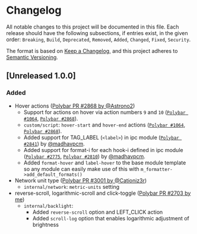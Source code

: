 # Changelog

All notable changes to this project will be documented in this file.
Each release should have the following subsections, if entries exist, in the
given order: `Breaking`, `Build`, `Deprecated`, `Removed`, `Added`, `Changed`,
`Fixed`, `Security`.

The format is based on [Keep a Changelog](https://keepachangelog.com/en/1.0.0/),
and this project adheres to [Semantic Versioning](https://semver.org/spec/v2.0.0.html).

## [Unreleased 1.0.0]
### Added
- Hover actions ([Polybar PR #2868 by @Astrono2](https://github.com/polybar/polybar/pull/2868))
  - Support for actions on hover via action numbers `9` and `10` ([`Polybar #1064`](https://github.com/polybar/polybar/issues/1064), [`Polybar #2868`](https://github.com/polybar/polybar/pull/2868)).
  - `custom/script`: `hover-start` and `hover-end` actions ([`Polybar #1064`](https://github.com/polybar/polybar/issues/1064), [`Polybar #2868`](https://github.com/polybar/polybar/pull/2868)).
  - Added support for TAG_LABEL (`<label>`) in ipc module  ([`Polybar #2841`](https://github.com/polybar/polybar/pull/2841))  by [@madhavpcm](https://github.com/madhavpcm).
  - Added support for format-i for each hook-i defined in ipc module ([`Polybar #2775`](https://github.com/polybar/polybar/issues/2775),  [`Polybar #2810`](https://github.com/polybar/polybar/pull/2810))  by [@madhavpcm](https://github.com/madhavpcm).
  - Added `format-hover` and `label-hover` to the base module template so any module can easily make use of this with `m_formatter->add_default_formats()`
- Network unit type ([Polybar PR #3001 by @Cationiz3r](https://github.com/polybar/polybar/pull/3001))
  - `internal/network`: `metric-units` setting
- reverse-scroll, logarithmic-scroll and click-toggle ([Polybar PR #2703 by me](https://github.com/polybar/polybar/pull/2703))
  - `internal/backlight`:
    - Added `reverse-scroll` option and LEFT_CLICK action
    - Added `scroll-log` option that enables logarithmic adjustment of brightness


[1.0.0]: https://github.com/xoores/multibar/
